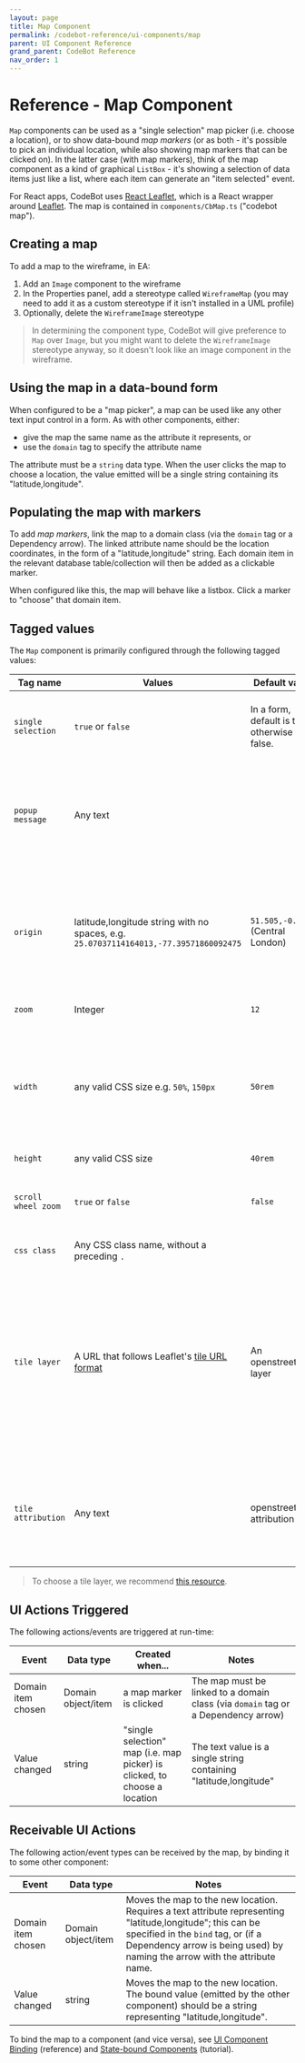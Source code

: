 ```yaml
---
layout: page
title: Map Component
permalink: /codebot-reference/ui-components/map
parent: UI Component Reference
grand_parent: CodeBot Reference
nav_order: 1
---
```


# Reference - Map Component

`Map` components can be used as a "single selection" map picker (i.e. choose a location), or to show data-bound *map markers* (or as both - it's possible to pick an individual location, while also showing map markers that can be clicked on). In the latter case (with map markers), think of the map component as a kind of graphical `ListBox` - it's showing a selection of data items just like a list, where each item can generate an "item selected" event.

For React apps, CodeBot uses [React Leaflet](https://react-leaflet.js.org/), which is a React wrapper around [Leaflet](https://leafletjs.com/). The map is contained in `components/CbMap.ts` ("codebot map").

## Creating a map

To add a map to the wireframe, in EA:

1. Add an `Image` component to the wireframe
2. In the Properties panel, add a stereotype called `WireframeMap` (you may need to add it as a custom stereotype if it isn't installed in a UML profile)
3. Optionally, delete the `WireframeImage` stereotype

> In determining the component type, CodeBot will give preference to `Map` over `Image`, but you might want to delete the `WireframeImage` stereotype anyway, so it doesn't look like an image component in the wireframe.


## Using the map in a data-bound form

When configured to be a "map picker", a map can be used like any other text input control in a form. As with other components, either:

* give the map the same name as the attribute it represents, or
* use the `domain` tag to specify the attribute name

The attribute must be a `string` data type. When the user clicks the map to choose a location, the value emitted will be a single string containing its "latitude,longitude".

## Populating the map with markers

To add *map markers*, link the map to a domain class (via the `domain` tag or a Dependency arrow). The linked attribute name should be the location coordinates, in the form of a "latitude,longitude" string. Each domain item in the relevant database table/collection will then be added as a clickable marker.

When configured like this, the map will behave like a listbox. Click a marker to "choose" that domain item.


## Tagged values

The `Map` component is primarily configured through the following tagged values:

| Tag name      | Values            | Default value | Notes                          |
| ------------- | ----------------- | ------------- | ------------------------------ |
| `single selection` | `true` or `false` | In a form, default is true, otherwise false. | If true, this is a map picker where you select a single location. |
| `popup message`    | Any text |         | If this is a map picker, an optional message to display in a popup when you click the selection marker. |
| `origin`           | latitude,longitude string with no spaces, e.g. `25.07037114164013,-77.39571860092475` | `51.505,-0.09` (Central London) | The map's default location, if no other location is given (e.g. data-bound, or reacting to the value in some other component). |
| `zoom`             | Integer  | `12`         | The initial zoom level |
| `width`            | any valid CSS size e.g. `50%`, `150px`  | `50rem` | Leaflet needs the component size to be set when it's created, so width and height tags are provided to enable that. |
| `height`           | any valid CSS size      | `40rem`  | |
| `scroll wheel zoom` | `true` or `false` | `false` | Whether the map can be zoomed in or out with the mouse scroll-wheel. |
| `css class`        | Any CSS class name, without a preceding `.`  |  | |
| `tile layer`       | A URL that follows Leaflet's [tile URL format](https://leafletjs.com/reference-1.7.1.html#tilelayer) | An openstreetmap layer  | In addition to "everyday" street maps, Leaflet can be extended with third-party tile layers, e.g. satellite or topological views. This tag allows you to specify the main tile layer for the map. |
| `tile attribution` | Any text  | openstreetmap attribution | Attribution text that accompanies the tile layer. This text appears at the bottom-right of the map. |

> To choose a tile layer, we recommend [this resource](https://leaflet-extras.github.io/leaflet-providers/preview/).

## UI Actions Triggered

The following actions/events are triggered at run-time:

| Event       | Data type          | Created when...    | Notes    |
| ----------- | ------------------ | ------------------ | -------- |
| Domain item chosen | Domain object/item | a map marker is clicked | The map must be linked to a domain class (via `domain` tag or a Dependency arrow) |
| Value changed | string  | "single selection" map (i.e. map picker) is clicked, to choose a location | The text value is a single string containing "latitude,longitude"  |

## Receivable UI Actions

The following action/event types can be received by the map, by binding it to some other component:

| Event               | Data type          | Notes    |
| ------------------- | ------------------ | -------- |
| Domain item chosen  | Domain object/item | Moves the map to the new location. Requires a text attribute representing "latitude,longitude"; this can be specified in the `bind` tag, or (if a Dependency arrow is being used) by naming the arrow with the attribute name. |
| Value changed  | string | Moves the map to the new location. The bound value (emitted by the other component) should be a string representing "latitude,longitude". |


To bind the map to a component (and vice versa), see [UI Component Binding](../ui-component-binding) (reference) and [State-bound Components](../../codegen-process-guide/UX/state-bound-components) (tutorial).
